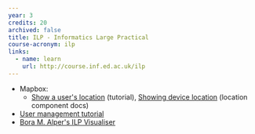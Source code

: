 ```yaml
---
year: 3
credits: 20
archived: false
title: ILP - Informatics Large Practical
course-acronym: ilp
links:
  - name: learn
    url: http://course.inf.ed.ac.uk/ilp
---
```


- Mapbox:
  - [Show a user's location](https://www.mapbox.com/android-docs/maps/examples/show-a-users-location/) (tutorial), [Showing device location](https://www.mapbox.com/android-docs/maps/overview/location-component) (location component docs)
- [User management tutorial](http://appsdeveloperblog.com/firebase-authentication-example-kotlin/)
- [Bora M. Alper's ILP Visualiser](https://homepages.inf.ed.ac.uk/stg/ilp/)
